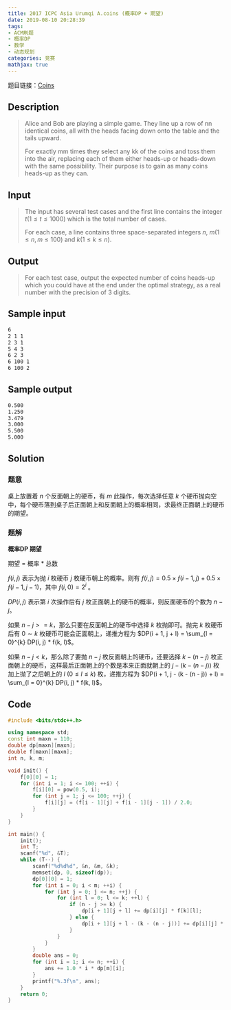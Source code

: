 ```yaml
---
title: 2017 ICPC Asia Urumqi A.coins (概率DP + 期望)
date: 2019-08-10 20:28:39
tags:
- ACM刷题
- 概率DP
- 数学
- 动态规划
categories: 竞赛
mathjax: true
---
```


题目链接：[Coins](https://nanti.jisuanke.com/t/40512)

## Description

> Alice and Bob are playing a simple game. They line up a row of nn identical coins, all with the heads facing down onto the table and the tails upward.
> 
> For exactly mm times they select any kk of the coins and toss them into the air, replacing each of them either heads-up or heads-down with the same possibility. Their purpose is to gain as many coins heads-up as they can.

## Input

> The input has several test cases and the first line contains the integer $t (1 \le t \le 1000)$ which is the total number of cases.
> 
> For each case, a line contains three space-separated integers $n$, $m (1 \le n, m \le 100)$ and $k (1 \le k \le n)$.

## Output

> For each test case, output the expected number of coins heads-up which you could have at the end under the optimal strategy, as a real number with the precision of $3$ digits.

## Sample input

```markdown
6
2 1 1
2 3 1
5 4 3
6 2 3
6 100 1
6 100 2
```

## Sample output

```markdown
0.500
1.250
3.479
3.000
5.500
5.000
```

## Solution

### 题意

桌上放置着 $n$ 个反面朝上的硬币，有 $m$ 此操作，每次选择任意 $k$ 个硬币抛向空中，每个硬币落到桌子后正面朝上和反面朝上的概率相同，求最终正面朝上的硬币的期望。

### 题解

**概率DP 期望**

期望 = 概率 * 总数

$f(i, j)$ 表示为抛 $i$ 枚硬币 $j$ 枚硬币朝上的概率。则有 $f(i, j) = 0.5 \times f(i - 1, j) + 0.5 \times f(i - 1, j - 1)$，其中 $f(i, 0) = 2 ^ i$ 。

$DP(i, j)$ 表示第 $i$ 次操作后有 $j$ 枚正面朝上的硬币的概率，则反面硬币的个数为 $n - j$。

如果 $n - j >= k$，那么只要在反面朝上的硬币中选择 $k$ 枚抛即可。抛完 $k$ 枚硬币后有 $0 \sim k$ 枚硬币可能会正面朝上，递推方程为 $DP(i + 1, j + l) = \sum_{l = 0}^{k} DP(i, j) * f(k, l)$。

如果 $n - j < k$，那么除了要抛 $n - j$ 枚反面朝上的硬币，还要选择 $k - (n - j)$ 枚正面朝上的硬币，这样最后正面朝上的个数是本来正面就朝上的 $j-(k-(n-j))$ 枚加上抛了之后朝上的 $l\ (0\le l\le k)$ 枚，递推方程为 $DP(i + 1, j - (k - (n - j)) + l) = \sum_{l = 0}^{k} DP(i, j) * f(k, l)$。

## Code

```cpp
#include <bits/stdc++.h>

using namespace std;
const int maxn = 110;
double dp[maxn][maxn];
double f[maxn][maxn];
int n, k, m;

void init() {
    f[0][0] = 1;
    for (int i = 1; i <= 100; ++i) {
        f[i][0] = pow(0.5, i);
        for (int j = 1; j <= 100; ++j) {
            f[i][j] = (f[i - 1][j] + f[i - 1][j - 1]) / 2.0;
        }
    }
}

int main() {
    init();
    int T;
    scanf("%d", &T);
    while (T--) {
        scanf("%d%d%d", &n, &m, &k);
        memset(dp, 0, sizeof(dp));
        dp[0][0] = 1;
        for (int i = 0; i < m; ++i) {
            for (int j = 0; j <= n; ++j) {
                for (int l = 0; l <= k; ++l) {
                    if (n - j >= k) {
                        dp[i + 1][j + l] += dp[i][j] * f[k][l];
                    } else {
                        dp[i + 1][j + l - (k - (n - j))] += dp[i][j] * f[k][l];
                    }
                }
            }
        }
        double ans = 0;
        for (int i = 1; i <= n; ++i) {
            ans += 1.0 * i * dp[m][i];
        }
        printf("%.3f\n", ans);
    }
    return 0;
}
```